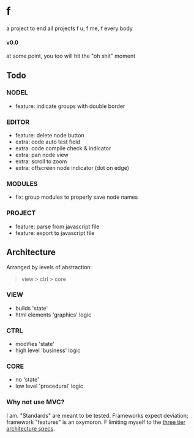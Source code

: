 # f
a project to end all projects
f u, f me, f every body

#### v0.0
at some point, you too will hit the "oh shit" moment

## Todo
### NODEL
- feature: indicate groups with double border
### EDITOR
- feature: delete node button
- extra: code auto test field
- extra: code compile check & indicator
- extra: pan node view
- extra: scroll to zoom
- extra: offscreen node indicator (dot on edge)
### MODULES
- fix: group modules to properly save node names
### PROJECT
- feature: parse from javascript file
- feature: export to javascript file

## Architecture
Arranged by levels of abstraction:
> view > ctrl > core
### VIEW
- builds 'state'
- html elements 'graphics' logic
### CTRL
- modifies 'state'
- high level 'business' logic
### CORE
- no 'state'
- low level 'procedural' logic

### Why not use MVC?
I am. "Standards" are meant to be tested. Frameworks expect deviation; framework "features" is an oxymoron. F limiting myself to the [three tier architecture specs](https://www.ibm.com/cloud/learn/three-tier-architecture).

